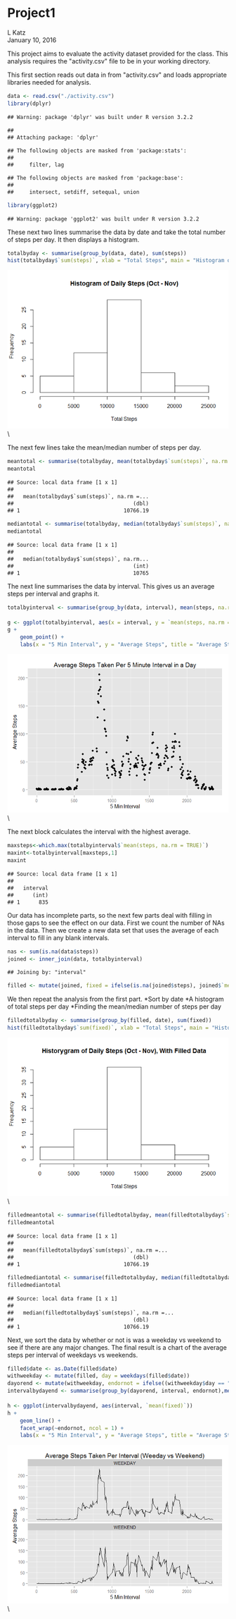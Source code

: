 # Project1
L Katz  
January 10, 2016  

This project aims to evaluate the activity dataset provided for the class. This analysis requires the "activity.csv" file to be in your working directory.

This first section reads out data in from "activity.csv" and loads appropriate libraries needed for analysis.


```r
data <- read.csv("./activity.csv")
library(dplyr)
```

```
## Warning: package 'dplyr' was built under R version 3.2.2
```

```
## 
## Attaching package: 'dplyr'
```

```
## The following objects are masked from 'package:stats':
## 
##     filter, lag
```

```
## The following objects are masked from 'package:base':
## 
##     intersect, setdiff, setequal, union
```

```r
library(ggplot2)
```

```
## Warning: package 'ggplot2' was built under R version 3.2.2
```
These next two lines summarise the data by date and take the total number of steps per day.
It then displays a histogram.


```r
totalbyday <- summarise(group_by(data, date), sum(steps))
hist(totalbyday$`sum(steps)`, xlab = "Total Steps", main = "Histogram of Daily Steps (Oct - Nov)")
```

![](Project1_files/figure-html/unnamed-chunk-2-1.png)\

The next few lines take the mean/median number of steps per day.

```r
meantotal <- summarise(totalbyday, mean(totalbyday$`sum(steps)`, na.rm = TRUE))
meantotal
```

```
## Source: local data frame [1 x 1]
## 
##   mean(totalbyday$`sum(steps)`, na.rm =...
##                                      (dbl)
## 1                                 10766.19
```

```r
mediantotal <- summarise(totalbyday, median(totalbyday$`sum(steps)`, na.rm = TRUE))
mediantotal
```

```
## Source: local data frame [1 x 1]
## 
##   median(totalbyday$`sum(steps)`, na.rm...
##                                      (int)
## 1                                    10765
```
The next line summarises the data by interval. This gives us an average steps per interval and graphs it.

```r
totalbyinterval <- summarise(group_by(data, interval), mean(steps, na.rm = TRUE))

g <- ggplot(totalbyinterval, aes(x = interval, y = `mean(steps, na.rm = TRUE)`))
g + 
    geom_point() +
    labs(x = "5 Min Interval", y = "Average Steps", title = "Average Steps Taken Per 5 Minute Interval in a Day")
```

![](Project1_files/figure-html/unnamed-chunk-4-1.png)\

The next block calculates the interval with the highest average.

```r
maxsteps<-which.max(totalbyinterval$`mean(steps, na.rm = TRUE)`)
maxint<-totalbyinterval[maxsteps,1]
maxint
```
```
## Source: local data frame [1 x 1]
## 
##   interval
##      (int)
## 1      835
```

Our data has incomplete parts, so the next few parts deal with filling in those gaps to see the effect on our data. First we count the number of NAs in the data. Then we create a new data set that uses the average of each interval to fill in any blank intervals.

```r
nas <- sum(is.na(data$steps))
joined <- inner_join(data, totalbyinterval)
```

```
## Joining by: "interval"
```

```r
filled <- mutate(joined, fixed = ifelse(is.na(joined$steps), joined$`mean(steps, na.rm = TRUE)`, joined$steps))
```
We then repeat the analysis from the first part.
*Sort by date
*A histogram of total steps per day
*Finding the mean/median number of steps per day

```r
filledtotalbyday <- summarise(group_by(filled, date), sum(fixed))
hist(filledtotalbyday$`sum(fixed)`, xlab = "Total Steps", main = "Historygram of Daily Steps (Oct - Nov), With Filled Data")
```

![](Project1_files/figure-html/unnamed-chunk-6-1.png)\

```r
filledmeantotal <- summarise(filledtotalbyday, mean(filledtotalbyday$`sum(fixed)`))
filledmeantotal
```
```
## Source: local data frame [1 x 1]
## 
##   mean(filledtotalbyday$`sum(steps)`, na.rm =...
##                                      (dbl)
## 1                                 10766.19
```
```r
filledmediantotal <- summarise(filledtotalbyday, median(filledtotalbyday$`sum(fixed)`))
filledmediantotal
```
```
## Source: local data frame [1 x 1]
## 
##   median(filledtotalbyday$`sum(steps)`, na.rm =...
##                                      (dbl)
## 1                                 10766.19
```
Next, we sort the data by whether or not is was a weekday vs weekend to see if there are any major changes. The final result is a chart of the average steps per interval of weekdays vs weekends.

```r
filled$date <- as.Date(filled$date)
withweekday <- mutate(filled, day = weekdays(filled$date))
dayorend <- mutate(withweekday, endornot = ifelse((withweekday$day == "Sunday" | withweekday$day == "Saturday"), "WEEKEND", "WEEKDAY"))
intervalbydayend <- summarise(group_by(dayorend, interval, endornot),mean(fixed))

h <- ggplot(intervalbydayend, aes(interval, `mean(fixed)`))
h + 
    geom_line() +
    facet_wrap(~endornot, ncol = 1) +
    labs(x = "5 Min Interval", y = "Average Steps", title = "Average Steps Taken Per Interval (Weeday vs Weekend)")
```

![](Project1_files/figure-html/unnamed-chunk-7-1.png)\
